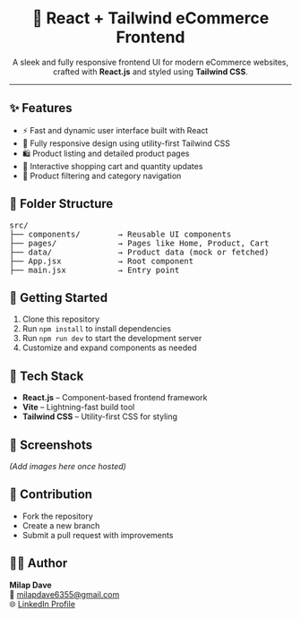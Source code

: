 <h1 align="center">🛒 React + Tailwind eCommerce Frontend</h1>

<p align="center">
  A sleek and fully responsive frontend UI for modern eCommerce websites,<br>
  crafted with <strong>React.js</strong> and styled using <strong>Tailwind CSS</strong>.
</p>

<hr>

<h2>✨ Features</h2>
<ul>
  <li>⚡ Fast and dynamic user interface built with React</li>
  <li>🎨 Fully responsive design using utility-first Tailwind CSS</li>
  <li>🛍️ Product listing and detailed product pages</li>
  <li>🛒 Interactive shopping cart and quantity updates</li>
  <li>🔎 Product filtering and category navigation</li>
</ul>

<h2>📁 Folder Structure</h2>
<pre>
src/
├── components/        → Reusable UI components
├── pages/             → Pages like Home, Product, Cart
├── data/              → Product data (mock or fetched)
├── App.jsx            → Root component
├── main.jsx           → Entry point
</pre>

<h2>🚀 Getting Started</h2>
<ol>
  <li>Clone this repository</li>
  <li>Run <code>npm install</code> to install dependencies</li>
  <li>Run <code>npm run dev</code> to start the development server</li>
  <li>Customize and expand components as needed</li>
</ol>

<h2>🧰 Tech Stack</h2>
<ul>
  <li><strong>React.js</strong> – Component-based frontend framework</li>
  <li><strong>Vite</strong> – Lightning-fast build tool</li>
  <li><strong>Tailwind CSS</strong> – Utility-first CSS for styling</li>
</ul>

<h2>📸 Screenshots</h2>
<p><i>(Add images here once hosted)</i></p>

<h2>🙌 Contribution</h2>
<ul>
  <li>Fork the repository</li>
  <li>Create a new branch</li>
  <li>Submit a pull request with improvements</li>
</ul>

<h2>👨‍💻 Author</h2>
<p>
  <strong>Milap Dave</strong><br>
  📧 <a href="mailto:milapdave6355@gmail.com">milapdave6355@gmail.com</a><br>
  🌐 <a href="https://www.linkedin.com/in/milap-dave-0a1422270/">LinkedIn Profile</a>
</p>
